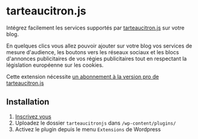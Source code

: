tarteaucitron.js
================

Intégrez facilement les services supportés par [tarteaucitron.js](https://opt-out.ferank.eu/) sur votre blog.

En quelques clics vous allez pouvoir ajouter sur votre blog vos services de mesure d'audience, les boutons vers les réseaux sociaux et les blocs d'annonces publicitaires de vos régies publicitaires tout en respectant la législation européenne sur les cookies.

Cette extension nécessite [un abonnement à la version pro de tarteaucitron.js](https://opt-out.ferank.eu/pro/)

## Installation

1. [Inscrivez vous](https://opt-out.ferank.eu/pro/)
2. Uploadez le dossier `tarteaucitronjs` dans `/wp-content/plugins/`
3. Activez le plugin depuis le menu `Extensions` de Wordpress